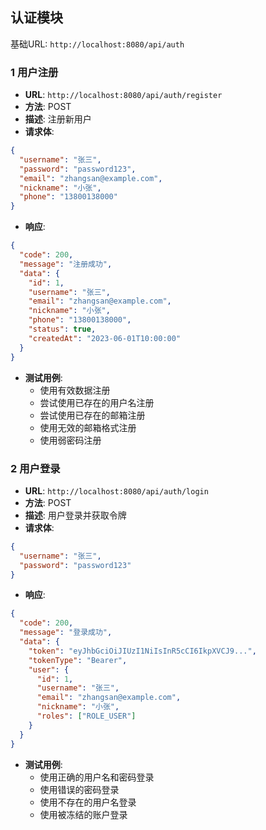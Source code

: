 ##  认证模块
基础URL: `http://localhost:8080/api/auth`

### 1 用户注册
- **URL**: `http://localhost:8080/api/auth/register`
- **方法**: POST
- **描述**: 注册新用户
- **请求体**:
```json
{
  "username": "张三",
  "password": "password123",
  "email": "zhangsan@example.com",
  "nickname": "小张",
  "phone": "13800138000"
}
```
- **响应**:
```json
{
  "code": 200,
  "message": "注册成功",
  "data": {
    "id": 1,
    "username": "张三",
    "email": "zhangsan@example.com",
    "nickname": "小张",
    "phone": "13800138000",
    "status": true,
    "createdAt": "2023-06-01T10:00:00"
  }
}
```
- **测试用例**:
  - 使用有效数据注册
  - 尝试使用已存在的用户名注册
  - 尝试使用已存在的邮箱注册
  - 使用无效的邮箱格式注册
  - 使用弱密码注册

### 2 用户登录
- **URL**: `http://localhost:8080/api/auth/login`
- **方法**: POST
- **描述**: 用户登录并获取令牌
- **请求体**:
```json
{
  "username": "张三",
  "password": "password123"
}
```
- **响应**:
```json
{
  "code": 200,
  "message": "登录成功",
  "data": {
    "token": "eyJhbGciOiJIUzI1NiIsInR5cCI6IkpXVCJ9...",
    "tokenType": "Bearer",
    "user": {
      "id": 1,
      "username": "张三",
      "email": "zhangsan@example.com",
      "nickname": "小张",
      "roles": ["ROLE_USER"]
    }
  }
}
```
- **测试用例**:
  - 使用正确的用户名和密码登录
  - 使用错误的密码登录
  - 使用不存在的用户名登录
  - 使用被冻结的账户登录